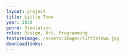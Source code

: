```yaml
---
layout: project
title: Little Town
year: 2020
genre: Simulation
roles: Design, Art, Programming
featureimage: /assets/images/littletown.jpg
downloadlinks:
---
```

